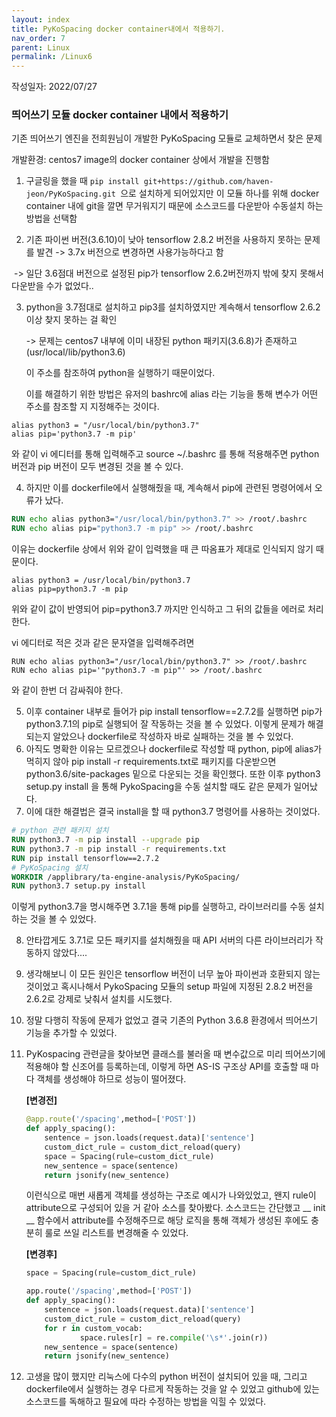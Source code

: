 ```yaml
---
layout: index
title: PyKoSpacing docker container내에서 적용하기.
nav_order: 7
parent: Linux
permalink: /Linux6
---
```


작성일자: 2022/07/27

### 띄어쓰기 모듈 docker container 내에서 적용하기


기존 띄어쓰기 엔진을 전희원님이 개발한 PyKoSpacing 모듈로 교체하면서 찾은 문제



개발환경: centos7 image의 docker container 상에서 개발을 진행함

1. 구글링을 했을 때 `pip install git+https://github.com/haven-jeon/PyKoSpacing.git `으로 설치하게 되어있지만 이 모듈 하나를 위해 docker container 내에 git을 깔면 무거워지기 때문에 소스코드를 다운받아 수동설치 하는 방법을 선택함

2. 기존 파이썬 버전(3.6.10)이 낮아 tensorflow 2.8.2 버전을 사용하지 못하는 문제를 발견 -> 3.7x 버전으로 변경하면 사용가능하다고 함

​	-> 일단 3.6점대 버전으로 설정된 pip가 tensorflow 2.6.2버전까지 밖에 찾지 못해서 다운받을 수가 없었다..

3. python을 3.7점대로 설치하고 pip3를 설치하였지만 계속해서 tensorflow 2.6.2 이상 찾지 못하는 걸 확인

   -> 문제는 centos7 내부에 이미 내장된 python 패키지(3.6.8)가 존재하고 (usr/local/lib/python3.6)

   이 주소를 참조하여 python을 실행하기 때문이었다.

   이를 해결하기 위한 방법은 유저의 bashrc에 alias 라는 기능을 통해 변수가 어떤 주소를 참조할 지 지정해주는 것이다.

```
alias python3 = "/usr/local/bin/python3.7"
alias pip='python3.7 -m pip'
```

와 같이 vi 에디터를 통해 입력해주고 source ~/.bashrc 를 통해 적용해주면 python 버전과 pip 버전이 모두 변경된 것을 볼 수 있다.

4. 하지만 이를 dockerfile에서 실행해줬을 때, 계속해서 pip에 관련된 명령어에서 오류가 났다.

```dockerfile
RUN echo alias python3="/usr/local/bin/python3.7" >> /root/.bashrc
RUN echo alias pip="python3.7 -m pip" >> /root/.bashrc
```

이유는 dockerfile 상에서 위와 같이 입력했을 때 큰 따옴표가 제대로 인식되지 않기 때문이다.

```
alias python3 = /usr/local/bin/python3.7
alias pip=python3.7 -m pip
```

위와 같이 값이 반영되어 pip=python3.7 까지만 인식하고 그 뒤의 값들을 에러로 처리한다.

 vi 에디터로 적은 것과 같은 문자열을 입력해주려면 

```
RUN echo alias python3="/usr/local/bin/python3.7" >> /root/.bashrc
RUN echo alias pip='"python3.7 -m pip"' >> /root/.bashrc
```

와 같이 한번 더 감싸줘야 한다.



5. 이후 container 내부로 들어가 pip install tensorflow==2.7.2를 실행하면 pip가 python3.7.1의 pip로 실행되어 잘 작동하는 것을 볼 수 있었다. 이렇게 문제가 해결되는지 알았으나 dockerfile로 작성하자 바로 실패하는 것을 볼 수 있었다.
6. 아직도 명확한 이유는 모르겠으나 dockerfile로 작성할 때 python, pip에 alias가 먹히지 않아 pip install -r requirements.txt로 패키지를 다운받으면 python3.6/site-packages 밑으로 다운되는 것을 확인했다. 또한 이후 python3 setup.py install 을 통해 PykoSpacing을 수동 설치할 때도 같은 문제가 일어났다.
7. 이에 대한 해결법은 결국 install을 할 때 python3.7 명령어를 사용하는 것이었다.

```dockerfile
# python 관련 패키지 설치
RUN python3.7 -m pip install --upgrade pip
RUN python3.7 -m pip install -r requirements.txt
RUN pip install tensorflow==2.7.2
# PyKoSpacing 설치
WORKDIR /applibrary/ta-engine-analysis/PyKoSpacing/
RUN python3.7 setup.py install
```

이렇게 python3.7을 명시해주면 3.7.1을 통해 pip를 실행하고, 라이브러리를 수동 설치하는 것을 볼 수 있었다.

8. 안타깝게도 3.7.1로 모든 패키지를 설치해줬을 때 API 서버의 다른 라이브러리가 작동하지 않았다....

9. 생각해보니 이 모든 원인은 tensorflow 버전이 너무 높아 파이썬과 호환되지 않는 것이었고 혹시나해서 PykoSpacing 모듈의 setup 파일에 지정된 2.8.2 버전을 2.6.2로 강제로 낮춰서 설치를 시도했다.

10. 정말 다행히 작동에 문제가 없었고 결국 기존의 Python 3.6.8 환경에서 띄어쓰기 기능을 추가할 수 있었다.

11. PyKospacing 관련글을 찾아보면 클래스를 불러올 때 변수값으로 미리 띄어쓰기에 적용해야 할 신조어를 등록하는데, 이렇게 하면 AS-IS 구조상 API를 호출할 때 마다 객체를 생성해야 하므로 성능이 떨어졌다.

    **[변경전]**

    ```python
    @app.route('/spacing',method=['POST'])
    def apply_spacing():
        sentence = json.loads(request.data)['sentence']
        custom_dict_rule = custom_dict_reload(query)
        space = Spacing(rule=custom_dict_rule)	
        new_sentence = space(sentence)
        return jsonify(new_sentence)
    ```

    이런식으로 매번 새롭게 객체를 생성하는 구조로 예시가 나와있었고, 왠지 rule이 attribute으로 구성되어 있을 거 같아 소스를 찾아봤다. 소스코드는 간단했고 __ init __ 함수에서 attribute를 수정해주므로 해당 로직을 통해 객체가 생성된 후에도 충분히 룰로 쓰일 리스트를 변경해줄 수 있었다.

    **[변경후]**

    ```python
    space = Spacing(rule=custom_dict_rule)	
    
    app.route('/spacing',method=['POST'])
    def apply_spacing():
        sentence = json.loads(request.data)['sentence']
        custom_dict_rule = custom_dict_reload(query)
        for r in custom_vocab:
                space.rules[r] = re.compile('\s*'.join(r))
        new_sentence = space(sentence)
        return jsonify(new_sentence)
    ```



8. 고생을 많이 했지만 리눅스에 다수의 python 버전이 설치되어 있을 때, 그리고 dockerfile에서 실행하는 경우 다르게 작동하는 것을 알 수 있었고 github에 있는 소스코드를 독해하고 필요에 따라 수정하는 방법을 익힐 수 있었다.